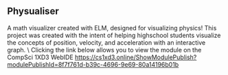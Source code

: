 ## Physualiser
A math visualizer created with ELM, designed for visualizing physics!
This project was created with the intent of helping highschool students visualize the concepts of position, velocity, and acceleration with an interactive graph. 
\\
Clicking the link below allows you to view the module on the CompSci 1XD3 WebIDE
https://cs1xd3.online/ShowModulePublish?modulePublishId=8f7f761d-b39c-4696-9e69-80a14196b01b
